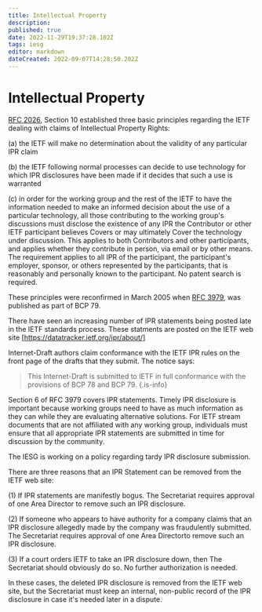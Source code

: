 ```yaml
---
title: Intellectual Property
description: 
published: true
date: 2022-11-29T19:37:28.102Z
tags: iesg
editor: markdown
dateCreated: 2022-09-07T14:28:50.202Z
---
```


# Intellectual Property


[RFC 2026](http://www.rfc-editor.org/rfc/rfc2026.txt), Section 10 established
three basic principles regarding the IETF dealing with claims of Intellectual
Property Rights:

  (a) the IETF will make no determination about the validity of any particular IPR claim

  (b) the IETF following normal processes can decide to use technology for which IPR disclosures have been made if it decides that such a use is warranted

  (c) in order for the working group and the rest of the IETF to have the information needed to make an informed decision about the use of a particular technology, all those contributing to the working group's discussions must disclose the existence of any IPR the Contributor or other IETF participant believes Covers or may ultimately Cover the technology under discussion.  This applies to both Contributors and other participants, and applies whether they contribute in person, via email or by other means.  The requirement applies to all IPR of the participant, the participant's employer, sponsor, or others represented by the participants, that is reasonably and personally known to the participant.  No patent search is required.

These principles were reconfirmed in March 2005 when [RFC 3979](http://www.rfc-editor.org/rfc/rfc3979.txt), was published as part of BCP 79.

There have seen an increasing number of IPR statements being posted late in the IETF standards process.  These statments are posted on the IETF web site [https://datatracker.ietf.org/ipr/about/]

Internet-Draft authors claim conformance with the IETF IPR rules on the front
page of the drafts that they submit.  The notice says:

>   This Internet-Draft is submitted to IETF in full conformance
  with the provisions of BCP 78 and BCP 79.
{.is-info}

Section 6 of RFC 3979 covers IPR statements.  Timely IPR disclosure is important because working groups need to have as much information as they can while they are evaluating alternative solutions.  For IETF stream documents that are not affiliated with any working group, individuals must ensure that all appropriate IPR statements are submitted in time for discussion by the community.

The IESG is working on a policy regarding tardy IPR disclosure submission.

There are three reasons that an IPR Statement can be removed from the IETF web site:

  (1) If IPR statements are manifestly bogus. The Secretariat requires approval of one Area Director to remove such an IPR disclosure.

  (2) If someone who appears to have authority for a company claims that an IPR disclosure allegedly made by the company was fraudulently submitted. The Secretariat requires approval of one Area Directorto remove such an IPR disclosure.

  (3) If a court orders IETF to take an IPR disclosure down, then The Secretariat should obviously do so. No further authorization is needed.

In these cases, the deleted IPR disclosure is removed from the IETF web site, but the Secretariat must keep an internal, non-public record of the IPR disclosure in case it's needed later in a dispute.

